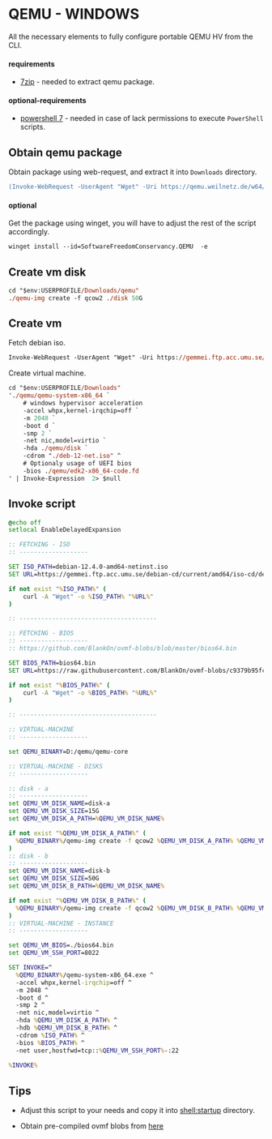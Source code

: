 QEMU - WINDOWS
============
All the necessary elements to fully configure portable QEMU HV from the CLI.

#### requirements
- [7zip](https://winget.run/pkg/7zip/7zip) - needed to extract qemu package.

#### optional-requirements
- [powershell 7](https://github.com/PowerShell/PowerShell/releases/download/v7.4.1/PowerShell-7.4.1-win-x86.msi) - needed in case of lack permissions to execute `PowerShell` scripts.

## Obtain qemu package

Obtain package using web-request, and extract it into `Downloads` directory.
```ps
(Invoke-WebRequest -UserAgent "Wget" -Uri https://qemu.weilnetz.de/w64/2023/qemu-w64-setup-20231224.exe -OutFile $env:USERPROFILE'\Downloads\qemu.exe') -and (7z.exe e .\qemu.exe -oqemu)
```

#### optional

Get the package using winget, you will have to adjust the rest of the script accordingly.
```ps
winget install --id=SoftwareFreedomConservancy.QEMU  -e
```

## Create vm disk
```ps
cd "$env:USERPROFILE/Downloads/qemu"
./qemu-img create -f qcow2 ./disk 50G
```
## Create vm

Fetch debian iso.
```ps
Invoke-WebRequest -UserAgent "Wget" -Uri https://gemmei.ftp.acc.umu.se/debian-cd/current/amd64/iso-cd/debian-12.4.0-amd64-netinst.iso -OutFile $env:USERPROFILE'\Downloads\deb-12-net.iso'
```

Create virtual machine.
```ps
cd "$env:USERPROFILE/Downloads"
'./qemu/qemu-system-x86_64 `
    # windows hypervisor acceleration
    -accel whpx,kernel-irqchip=off `
    -m 2048 `
    -boot d `
    -smp 2 `
    -net nic,model=virtio `
    -hda ./qemu/disk `
    -cdrom "./deb-12-net.iso" ^
    # Optionaly usage of UEFI bios
    -bios ./qemu/edk2-x86_64-code.fd
' | Invoke-Expression  2> $null
```
## Invoke script

```cmd
@echo off
setlocal EnableDelayedExpansion

:: FETCHING - ISO
:: -------------------

SET ISO_PATH=debian-12.4.0-amd64-netinst.iso
SET URL=https://gemmei.ftp.acc.umu.se/debian-cd/current/amd64/iso-cd/debian-12.4.0-amd64-netinst.iso

if not exist "%ISO_PATH%" (
	curl -A "Wget" -o %ISO_PATH% "%URL%"
)

:: --------------------------------------

:: FETCHING - BIOS
:: -------------------
:: https://github.com/BlankOn/ovmf-blobs/blob/master/bios64.bin

SET BIOS_PATH=bios64.bin
SET URL=https://raw.githubusercontent.com/BlankOn/ovmf-blobs/c9379b95fc2b1bf3a8ed90de0f60bd4f0a8b258b/bios64.bin

if not exist "%BIOS_PATH%" (
	curl -A "Wget" -o %BIOS_PATH% "%URL%"
)

:: --------------------------------------

:: VIRTUAL-MACHINE
:: -------------------

set QEMU_BINARY=D:/qemu/qemu-core

:: VIRTUAL-MACHINE - DISKS
:: -------------------

:: disk - a
:: -------------------
set QEMU_VM_DISK_NAME=disk-a
set QEMU_VM_DISK_SIZE=15G
set QEMU_VM_DISK_A_PATH=%QEMU_VM_DISK_NAME%

if not exist "%QEMU_VM_DISK_A_PATH%" (
  %QEMU_BINARY%/qemu-img create -f qcow2 %QEMU_VM_DISK_A_PATH% %QEMU_VM_DISK_SIZE%
)
:: disk - b
:: -------------------
set QEMU_VM_DISK_NAME=disk-b
set QEMU_VM_DISK_SIZE=50G
set QEMU_VM_DISK_B_PATH=%QEMU_VM_DISK_NAME%

if not exist "%QEMU_VM_DISK_B_PATH%" (
  %QEMU_BINARY%/qemu-img create -f qcow2 %QEMU_VM_DISK_B_PATH% %QEMU_VM_DISK_SIZE%
)
:: VIRTUAL-MACHINE - INSTANCE
:: -------------------

set QEMU_VM_BIOS=./bios64.bin
set QEMU_VM_SSH_PORT=8022

SET INVOKE=^
  %QEMU_BINARY%/qemu-system-x86_64.exe ^
  -accel whpx,kernel-irqchip=off ^
  -m 2048 ^
  -boot d ^
  -smp 2 ^
  -net nic,model=virtio ^
  -hda %QEMU_VM_DISK_A_PATH% ^
  -hdb %QEMU_VM_DISK_B_PATH% ^
  -cdrom %ISO_PATH% ^
  -bios %BIOS_PATH% ^
  -net user,hostfwd=tcp::%QEMU_VM_SSH_PORT%-:22
  
%INVOKE%
```

## Tips

- Adjust this script to your needs and copy it into [shell:startup](https://support.microsoft.com/en-us/windows/add-an-app-to-run-automatically-at-startup-in-windows-10-150da165-dcd9-7230-517b-cf3c295d89dd) directory.

- Obtain pre-compiled ovmf blobs from [here](https://github.com/BlankOn/ovmf-blobs)
